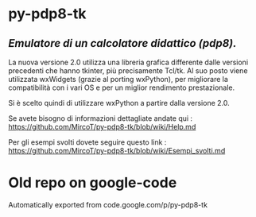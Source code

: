 # py-pdp8-tk

## _Emulatore di un calcolatore didattico (pdp8)._ ##
La nuova versione 2.0 utilizza una libreria grafica differente dalle versioni precedenti che hanno tkinter, più precisamente Tcl/tk. Al suo posto viene utilizzata wxWidgets (grazie al porting wxPython), per migliorare la compatibilità con i vari OS e per un miglior rendimento prestazionale.

Si è scelto quindi di utilizzare wxPython a partire dalla versione 2.0.

Se avete bisogno di informazioni dettagliate andate qui : https://github.com/MircoT/py-pdp8-tk/blob/wiki/Help.md

Per gli esempi svolti dovete seguire questo link : https://github.com/MircoT/py-pdp8-tk/blob/wiki/Esempi_svolti.md

# Old repo on google-code
Automatically exported from code.google.com/p/py-pdp8-tk

